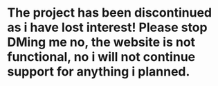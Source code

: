 <h1 style="text-align: left;">The project has been discontinued as i have lost interest! Please stop DMing me no, the website is not functional, no i will not continue support for anything i planned.</h1>
<p style="text-align: left;">&nbsp;</p>
